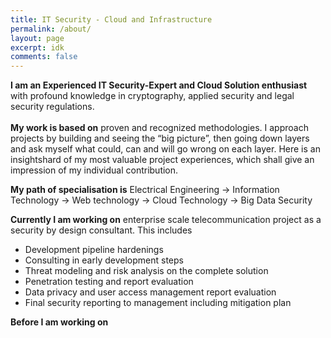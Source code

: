 ```yaml
---
title: IT Security - Cloud and Infrastructure
permalink: /about/
layout: page
excerpt: idk
comments: false
---
```


**I am an Experienced IT Security-Expert and Cloud Solution enthusiast** with profound knowledge in cryptography, applied security and legal security regulations.<br><br>
**My work is based on** proven and recognized methodologies. I approach projects by building and seeing the “big picture”, then going down layers and ask myself what could, can and will go wrong on each layer. Here is an insightshard of my most valuable project experiences, which shall give an impression of my individual contribution.

**My path of specialisation is** Electrical Engineering -> Information Technology -> Web technology -> Cloud Technology -> Big Data Security

**Currently I am working on** enterprise scale telecommunication project as a security by design consultant. This includes 
- Development pipeline hardenings
- Consulting in early development steps
- Threat modeling and risk analysis on the complete solution
- Penetration testing and report evaluation
- Data privacy and user access management report evaluation
- Final security reporting to management including mitigation plan

**Before I am working on**